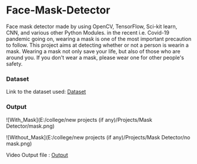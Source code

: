 # Face-Mask-Detector
Face mask detector made by using OpenCV, TensorFlow, Sci-kit learn, CNN, and various other Python Modules.
in the recent i.e. Covid-19 pandemic going on, wearing a mask is one of the most important precaution to follow. This project aims at detecting whether or not a person is wearin a mask. Wearing a mask not only save your life, but also of those who are around you. If you don't wear a mask, please wear one for other people's safety.

### Dataset
Link to the dataset used: [Dataset](https://drive.google.com/drive/folders/1tvLtA8UvfvQO6dEZBfOJi0aoIVOIzHAT)

### Output
![With_Mask](E:/college/new projects (if any)/Projects/Mask Detector/mask.png)

![Without_Mask](E:/college/new projects (if any)/Projects/Mask Detector/no mask.png)

Video Output file : [Output](https://drive.google.com/file/d/1lBK8TVVILtppxgUukI4FPtvD2cF610nq/view?usp=sharing)
